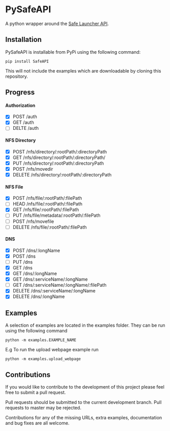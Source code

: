 PySafeAPI
=========

A python wrapper around the [Safe Launcher API](https://maidsafe.readme.io/docs/introduction).

Installation
------------

PySafeAPI is installable from PyPi using the following command:

`pip install SafeAPI`

This will not include the examples which are downloadable by cloning this repository.

Progress
--------
#### Authorization
- [x] POST /auth
- [x] GET /auth
- [ ] DELTE /auth

#### NFS Directory
- [x] POST /nfs/directory/:rootPath/:directoryPath
- [x] GET /nfs/directory/:rootPath/:directoryPath/
- [x] PUT /nfs/directory/:rootPath/:directoryPath
- [x] POST /nfs/movedir
- [x] DELETE /nfs/directory/:rootPath/:directoryPath

#### NFS File
- [x] POST /nfs/file/:rootPath/:filePath
- [ ] HEAD /nfs/file/:rootPath/:filePath
- [x] GET /nfs/file/:rootPath/:filePath
- [ ] PUT /nfs/file/metadata/:rootPath/:filePath
- [ ] POST /nfs/movefile
- [ ] DELETE /nfs/file/:rootPath/:filePath

#### DNS
- [x] POST /dns/:longName
- [x] POST /dns
- [ ] PUT /dns
- [x] GET /dns
- [x] GET /dns/:longName
- [x] GET /dns/:serviceName/:longName
- [ ] GET /dns/:serviceName/:longName/:filePath
- [x] DELETE /dns/:serviceName/:longName
- [x] DELETE /dns/:longName

Examples
--------

A selection of examples are located in the examples folder.  They can be run using the following command 

`python -m examples.EXAMPLE_NAME`

E.g To run the upload webpage example run

`python -m examples.upload_webpage`

Contributions
-------------

If you would like to contribute to the development of this project please feel free to submit a pull request.

Pull requests should be submitted to the current development branch.  Pull requests to master may be rejected.

Contributions for any of the missing URLs, extra examples, documentation and bug fixes are all welcome.
